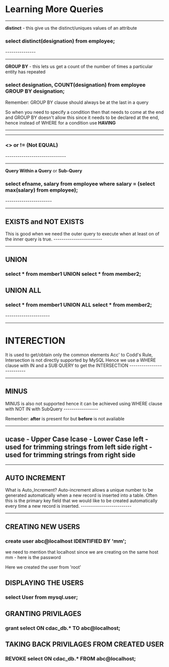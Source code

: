 <h1>Learning More Queries</h1>

---------------
**distinct** - this give us the distinct/uniques values of an attribute
<h3>select distinct(designation) from employee;</h3>
---------------

----------------
**GROUP BY** - this lets us get a count of the number of times a particular entity has repeated
<h3>select designation, COUNT(designation) from employee GROUP BY designation;</h3>
Remember: GROUP BY clause should always be at the last in a query


So when you need to specify a condition then that needs to come at the end and GROUP BY doesn't allow this since it needs to be declared at the end, hence instead of WHERE for a condition use **HAVING**

--------------------


---------------------
<h3><> or != (Not EQUAL)</h3>
------------------------------
  
  
-------------------
**Query Within a Query** or **Sub-Query**
<h3>select efname, salary from employee where salary = (select max(salary) from employee);</h3>
-----------------------
  
  

-----------------------
<h2>EXISTS and NOT EXISTS</h2>
This is good when we need the outer query to execute when at least on of the inner query is true.
------------------------


-----------------------
<h2>UNION</h2>
<h3>select * from member1 UNION select * from member2;</h3>

<h2>UNION ALL</h2>
<h3>select * from member1 UNION ALL select * from member2;</h3>
----------------------


-------------------------
<h1>INTERECTION</h2>
It is used to get/obtain only the common elements
Acc' to Codd's Rule, Intersection is not directly supported by MySQL
Hence we use a WHERE clause with IN and a SUB QUERY to get the INTERSECTION
--------------------------


-----------------
<h2>MINUS</h2>
MINUS is also not supported hence it can be achieved using WHERE clause with NOT IN with SubQuery
-----------------


Remember: **after** is present for but **before** is not avaliable


--------------------
ucase - Upper Case
lcase - Lower Case
left - used for trimming strings from left side
right - used for trimming strings from right side
-------------------

------------------------
<h2>AUTO INCREMENT</h2>
What is Auto_Increment?
Auto-increment allows a unique number to be generated automatically when a new record is inserted into a table. Often this is the primary key field that we would like to be created automatically every time a new record is inserted.
-------------------------



-----------------------
<h2>CREATING NEW USERS</h2>
<h3>create user abc@localhost IDENTIFIED BY 'mm';</h3>
we need to mention that localhost since we are creating on the same host
mm - here is the password

Here we created the user from 'root'


<h2>DISPLAYING THE USERS</h2>
<h3>select User from mysql.user;</h3>


<h2>GRANTING PRIVILAGES</h2>
<h3>grant select ON cdac_db.* TO abc@localhost;</h3>


<h2>TAKING BACK PRIVILAGES FROM CREATED USER</h2>
<h3>REVOKE select ON cdac_db.* FROM abc@localhost;</h3>
